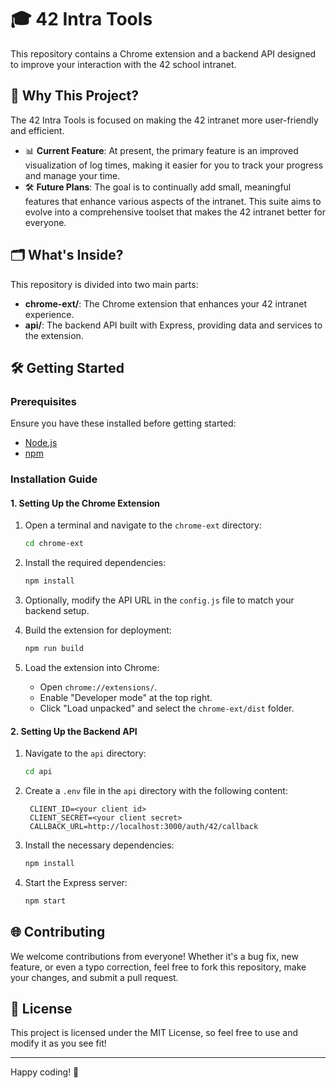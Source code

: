 # 🎓 42 Intra Tools

This repository contains a Chrome extension and a backend API designed to improve your interaction with the 42 school intranet.

## 🚀 Why This Project?

The 42 Intra Tools is focused on making the 42 intranet more user-friendly and efficient. 

- 📊 **Current Feature**: At present, the primary feature is an improved visualization of log times, making it easier for you to track your progress and manage your time.
- 🛠️ **Future Plans**: The goal is to continually add small, meaningful features that enhance various aspects of the intranet. This suite aims to evolve into a comprehensive toolset that makes the 42 intranet better for everyone.

## 🗂️ What's Inside?

This repository is divided into two main parts:

- **chrome-ext/**: The Chrome extension that enhances your 42 intranet experience.
- **api/**: The backend API built with Express, providing data and services to the extension.

## 🛠️ Getting Started

### Prerequisites

Ensure you have these installed before getting started:

- [Node.js](https://nodejs.org/)
- [npm](https://www.npmjs.com/)

### Installation Guide

#### 1. Setting Up the Chrome Extension

1. Open a terminal and navigate to the `chrome-ext` directory:
   ```bash
   cd chrome-ext
   ```

2. Install the required dependencies:
   ```bash
   npm install
   ```

3. Optionally, modify the API URL in the `config.js` file to match your backend setup.

4. Build the extension for deployment:
   ```bash
   npm run build
   ```

5. Load the extension into Chrome:
   - Open `chrome://extensions/`.
   - Enable "Developer mode" at the top right.
   - Click "Load unpacked" and select the `chrome-ext/dist` folder.

#### 2. Setting Up the Backend API

1. Navigate to the `api` directory:
   ```bash
   cd api
   ```

2. Create a `.env` file in the `api` directory with the following content:
   ```env
	CLIENT_ID=<your client id>
	CLIENT_SECRET=<your client secret>
	CALLBACK_URL=http://localhost:3000/auth/42/callback
   ```

3. Install the necessary dependencies:
   ```bash
   npm install
   ```

4. Start the Express server:
   ```bash
   npm start
   ```

## 🌐 Contributing

We welcome contributions from everyone! Whether it's a bug fix, new feature, or even a typo correction, feel free to fork this repository, make your changes, and submit a pull request.

## 📜 License

This project is licensed under the MIT License, so feel free to use and modify it as you see fit!

---

Happy coding! 🎉